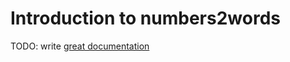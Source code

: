 # Introduction to numbers2words

TODO: write [great documentation](http://jacobian.org/writing/what-to-write/)
